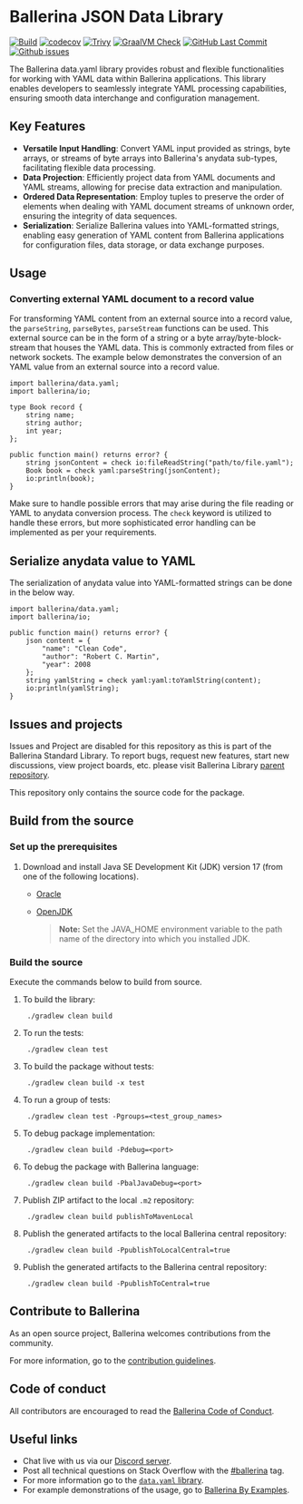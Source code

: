 # Ballerina JSON Data Library

[![Build](https://github.com/ballerina-platform/module-ballerina-data.yaml/actions/workflows/build-timestamped-master.yml/badge.svg)](https://github.com/ballerina-platform/module-ballerina-data.yaml/actions/workflows/build-timestamped-master.yml)
[![codecov](https://codecov.io/gh/ballerina-platform/module-ballerina-data.yaml/branch/main/graph/badge.svg)](https://codecov.io/gh/ballerina-platform/module-ballerina-data.yaml)
[![Trivy](https://github.com/ballerina-platform/module-ballerina-data.yaml/actions/workflows/trivy-scan.yml/badge.svg)](https://github.com/ballerina-platform/module-ballerina-data.yaml/actions/workflows/trivy-scan.yml)
[![GraalVM Check](https://github.com/ballerina-platform/module-ballerina-data.yaml/actions/workflows/build-with-bal-test-graalvm.yml/badge.svg)](https://github.com/ballerina-platform/module-ballerina-data.yaml/actions/workflows/build-with-bal-test-graalvm.yml)
[![GitHub Last Commit](https://img.shields.io/github/last-commit/ballerina-platform/module-ballerina-data.yaml.svg)](https://github.com/ballerina-platform/module-ballerina-data.yaml/commits/master)
[![Github issues](https://img.shields.io/github/issues/ballerina-platform/ballerina-standard-library/module/data.yaml.svg?label=Open%20Issues)](https://github.com/ballerina-platform/ballerina-standard-library/labels/module%2Fdata.yaml)

The Ballerina data.yaml library provides robust and flexible functionalities for working with YAML data within
Ballerina applications.
This library enables developers to seamlessly integrate YAML processing capabilities,
ensuring smooth data interchange and configuration management.

## Key Features

- **Versatile Input Handling**: Convert YAML input provided as strings, byte arrays, or streams of byte arrays into
  Ballerina's anydata sub-types, facilitating flexible data processing.
- **Data Projection**: Efficiently project data from YAML documents and YAML streams,
  allowing for precise data extraction and manipulation.
- **Ordered Data Representation**: Employ tuples to preserve the order of elements when dealing with
  YAML document streams of unknown order, ensuring the integrity of data sequences.
- **Serialization**: Serialize Ballerina values into YAML-formatted strings, enabling easy generation of YAML content
  from Ballerina applications for configuration files, data storage, or data exchange purposes.

## Usage

### Converting external YAML document to a record value

For transforming YAML content from an external source into a record value,
the `parseString`, `parseBytes`, `parseStream` functions can be used.
This external source can be in the form of a string or a byte array/byte-block-stream that houses the YAML data.
This is commonly extracted from files or network sockets. The example below demonstrates the conversion of an
YAML value from an external source into a record value.

```ballerina
import ballerina/data.yaml;
import ballerina/io;

type Book record {
    string name;
    string author;
    int year;
};

public function main() returns error? {
    string jsonContent = check io:fileReadString("path/to/file.yaml");
    Book book = check yaml:parseString(jsonContent);
    io:println(book);
}
```

Make sure to handle possible errors that may arise during the file reading or YAML to anydata conversion process.
The `check` keyword is utilized to handle these errors,
but more sophisticated error handling can be implemented as per your requirements.

## Serialize anydata value to YAML

The serialization of anydata value into YAML-formatted strings can be done in the below way.

```ballerina
import ballerina/data.yaml;
import ballerina/io;

public function main() returns error? {
    json content = {
        "name": "Clean Code",
        "author": "Robert C. Martin",
        "year": 2008
    };
    string yamlString = check yaml:yaml:toYamlString(content);
    io:println(yamlString);
}
```


## Issues and projects

Issues and Project are disabled for this repository as this is part of the Ballerina Standard Library. 
To report bugs, request new features, start new discussions, view project boards, etc. 
please visit Ballerina Library 
[parent repository](https://github.com/ballerina-platform/ballerina-library).

This repository only contains the source code for the package.

## Build from the source

### Set up the prerequisites

1. Download and install Java SE Development Kit (JDK) version 17 (from one of the following locations).
    * [Oracle](https://www.oracle.com/java/technologies/downloads/)

    * [OpenJDK](https://adoptium.net/)

      > **Note:** Set the JAVA_HOME environment variable to the path name of the directory into which you installed JDK.

### Build the source

Execute the commands below to build from source.

1. To build the library:

        ./gradlew clean build

2. To run the tests:

        ./gradlew clean test

3. To build the package without tests:

        ./gradlew clean build -x test

4. To run a group of tests:

        ./gradlew clean test -Pgroups=<test_group_names>

5. To debug package implementation:

        ./gradlew clean build -Pdebug=<port>

6. To debug the package with Ballerina language:

        ./gradlew clean build -PbalJavaDebug=<port>

7. Publish ZIP artifact to the local `.m2` repository:

        ./gradlew clean build publishToMavenLocal

8. Publish the generated artifacts to the local Ballerina central repository:

        ./gradlew clean build -PpublishToLocalCentral=true

9. Publish the generated artifacts to the Ballerina central repository:

        ./gradlew clean build -PpublishToCentral=true

## Contribute to Ballerina

As an open source project, Ballerina welcomes contributions from the community.

For more information, go to the [contribution guidelines](https://github.com/ballerina-platform/ballerina-lang/blob/master/CONTRIBUTING.md).

## Code of conduct

All contributors are encouraged to read the [Ballerina Code of Conduct](https://ballerina.io/code-of-conduct).

## Useful links

* Chat live with us via our [Discord server](https://discord.gg/ballerinalang).
* Post all technical questions on Stack Overflow with the [#ballerina](https://stackoverflow.com/questions/tagged/ballerina) tag.
* For more information go to the [`data.yaml` library](https://lib.ballerina.io/ballerina/data.yaml/latest).
* For example demonstrations of the usage, go to [Ballerina By Examples](https://ballerina.io/swan-lake/learn/by-example/).